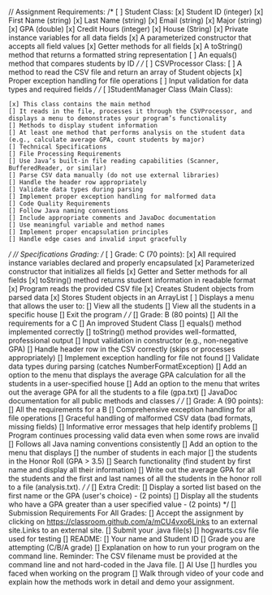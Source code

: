 // Assignment Requirements:
/* [ ] Student Class:
 [x] Student ID (integer)
 [x] First Name (string)
 [x] Last Name (string)
 [x] Email (string)
 [x] Major (string)
 [x] GPA (double)
 [x] Credit Hours (integer)
 [x] House (String)
 [x] Private instance variables for all data fields
 [x] A parameterized constructor that accepts all field values
 [x] Getter methods for all fields
 [x] A toString() method that returns a formatted string representation
 [ ] An equals() method that compares students by ID
*/
/* [ ] CSVProcessor Class:
    [ ] A method to read the CSV file and return an array of Student objects
    [x] Proper exception handling for file operations
    [ ] Input validation for data types and required fields
*/
/* [ ]StudentManager Class (Main Class):

    [x] This class contains the main method
    [] It reads in the file, processes it through the CSVProcessor, and displays a menu to demonstrates your program’s functionality
    [] Methods to display student information
    [] At least one method that performs analysis on the student data (e.g., calculate average GPA, count students by major)
    [] Technical Specifications
    [] File Processing Requirements
    [] Use Java’s built-in file reading capabilities (Scanner, BufferedReader, or similar)
    [] Parse CSV data manually (do not use external libraries)
    [] Handle the header row appropriately
    [] Validate data types during parsing
    [] Implement proper exception handling for malformed data
    [] Code Quality Requirements
    [] Follow Java naming conventions
    [] Include appropriate comments and JavaDoc documentation
    [] Use meaningful variable and method names
    [] Implement proper encapsulation principles
    [] Handle edge cases and invalid input gracefully
*/
// Specifications Grading:
/* [ ] Grade: C (70 points):
 [x] All required instance variables declared and properly encapsulated
 [x] Parameterized constructor that initializes all fields
 [x] Getter and Setter methods for all fields
 [x] toString() method returns student information in readable format
 [x] Program reads the provided CSV file
 [x] Creates Student objects from parsed data
 [x] Stores Student objects in an ArrayList
 [ ] Displays a menu that allows the user to:
    [] View all the students
    [] View all the students in a specific house
    [] Exit the program
*/
/* [] Grade: B (80 points)
 [] All the requirements for a C
 [] An improved Student Class
 [] equals() method implemented correctly
 [] toString() method provides well-formatted, professional output
 [] Input validation in constructor (e.g., non-negative GPA)
 [] Handle header row in the CSV correctly (skips or processes appropriately)
 [] Implement exception handling for file not found
 [] Validate data types during parsing (catches NumberFormatException)
 [] Add an option to the menu that displays the average GPA calculation for all the students in a user-specified house
 [] Add an option to the menu that writes out the average GPA for all the students to a file (gpa.txt)
 [] JavaDoc documentation for all public methods and classes
*/
/* [] Grade: A (90 points):
 [] All the requirements for a B
 [] Comprehensive exception handling for all file operations
 [] Graceful handling of malformed CSV data (bad formats, missing fields)
 [] Informative error messages that help identify problems
 [] Program continues processing valid data even when some rows are invalid
 [] Follows all Java naming conventions consistently
 [] Add an option to the menu that displays
 [] the number of students in each major
 [] the students in the Honor Roll (GPA > 3.5)
 [] Search functionality (find student by first name and display all their information)
 [] Write out the average GPA for all the students and the first and last names of all the students in the honor roll to a file (analysis.txt).
*/
/* [] Extra Credit:
 [] Display a sorted list based on the first name or the GPA (user's choice) - (2 points)
 [] Display all the students who have a GPA greater than a user specified value - (2 points)
*/
 [] Submission Requirements For All Grades:
 [] Accept the assignment by clicking on https://classroom.github.com/a/mCU4vxo6Links to an external site.Links to an external site.
 [] Submit your .java file(s)
 [] hogwarts.csv file used for testing
 [] README:
    [] Your name and Student ID
    [] Grade you are attempting (C/B/A grade)
    [] Explanation on how to run your program on the command line. Reminder: The CSV filename must be provided at the command line and not hard-coded in the Java file.
    [] AI Use
    [] hurdles you faced when working on the program
    [] Walk through video of your code and explain how the methods work in detail and demo your assignment.
